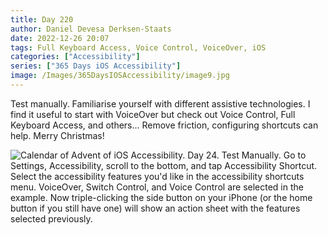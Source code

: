 ```yaml
---
title: Day 220
author: Daniel Devesa Derksen-Staats
date: 2022-12-26 20:07
tags: Full Keyboard Access, Voice Control, VoiceOver, iOS
categories: ["Accessibility"]
series: ["365 Days iOS Accessibility"]
image: /Images/365DaysIOSAccessibility/image9.jpg
---
```


Test manually. Familiarise yourself with different assistive technologies. I find it useful to start with VoiceOver but check out Voice Control, Full Keyboard Access, and others... Remove friction, configuring shortcuts can help. Merry Christmas!

![Calendar of Advent of iOS Accessibility. Day 24. Test Manually. Go to Settings, Accessibility, scroll to the bottom, and tap Accessibility Shortcut. Select the accessibility features you'd like in the accessibility shortcuts menu. VoiceOver, Switch Control, and Voice Control are selected in the example. Now triple-clicking the side button on your iPhone (or the home button if you still have one) will show an action sheet with the features selected previously.](/Images/365DaysIOSAccessibility/image9.jpg)